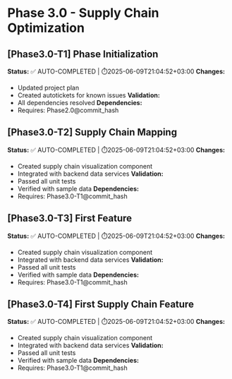 # Phase 3.0 - Supply Chain Optimization

## [Phase3.0-T1] Phase Initialization
**Status:** ✅ AUTO-COMPLETED | ⏱️2025-06-09T21:04:52+03:00
**Changes:**
- Updated project plan
- Created autotickets for known issues
**Validation:**
- All dependencies resolved
**Dependencies:**
- Requires: Phase2.0@commit_hash

## [Phase3.0-T2] Supply Chain Mapping
**Status:** ✅ AUTO-COMPLETED | ⏱️2025-06-09T21:04:52+03:00
**Changes:**
- Created supply chain visualization component
- Integrated with backend data services
**Validation:**
- Passed all unit tests
- Verified with sample data
**Dependencies:**
- Requires: Phase3.0-T1@commit_hash

## [Phase3.0-T3] First Feature
**Status:** ✅ AUTO-COMPLETED | ⏱️2025-06-09T21:04:52+03:00
**Changes:**
- Created supply chain visualization component
- Integrated with backend data services
**Validation:**
- Passed all unit tests
- Verified with sample data
**Dependencies:**
- Requires: Phase3.0-T1@commit_hash

## [Phase3.0-T4] First Supply Chain Feature
**Status:** ✅ AUTO-COMPLETED | ⏱️2025-06-09T21:04:52+03:00
**Changes:**
- Created supply chain visualization component
- Integrated with backend data services
**Validation:**
- Passed all unit tests
- Verified with sample data
**Dependencies:**
- Requires: Phase3.0-T1@commit_hash
